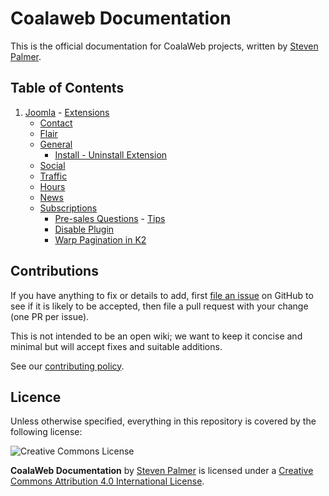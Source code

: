 # Coalaweb Documentation

This is the official documentation for CoalaWeb projects, written by [Steven Palmer](http://coalaweb.com).

## Table of Contents
1.   [Joomla](https://github.com/CoalaWeb/coalaweb-docs/tree/master/docs/joomla)
    - [Extensions](https://github.com/CoalaWeb/coalaweb-docs/tree/master/docs/joomla/extensions)
        - [Contact](https://github.com/CoalaWeb/coalaweb-docs/tree/master/docs/joomla/extensions/contact)
        - [Flair](https://github.com/CoalaWeb/coalaweb-docs/tree/master/docs/joomla/extensions/flair)
        - [General](https://github.com/CoalaWeb/coalaweb-docs/tree/master/docs/joomla/extensions/general)
            - [Install - Uninstall Extension](https://github.com/CoalaWeb/coalaweb-docs/blob/master/docs/joomla/extensions/general/install-uninstall.md)
        - [Social](https://github.com/CoalaWeb/coalaweb-docs/tree/master/docs/joomla/extensions/social)
        - [Traffic](https://github.com/CoalaWeb/coalaweb-docs/tree/master/docs/joomla/extensions/traffic)
        - [Hours](https://github.com/CoalaWeb/coalaweb-docs/tree/master/docs/joomla/extensions/hours)
        - [News](https://github.com/CoalaWeb/coalaweb-docs/tree/master/docs/joomla/extensions/news)
	 - [Subscriptions](https://github.com/CoalaWeb/coalaweb-docs/tree/master/docs/joomla/subscriptions)
		  - [Pre-sales Questions](https://github.com/CoalaWeb/coalaweb-docs/tree/master/docs/joomla/subscriptions/pre-sales-faq.md)
    - [Tips](https://github.com/CoalaWeb/coalaweb-docs/tree/master/docs/joomla/tips)
        - [Disable Plugin](https://github.com/CoalaWeb/coalaweb-docs/blob/master/docs/joomla/tips/disable-plugin.md)
        - [Warp Pagination in K2](https://github.com/CoalaWeb/coalaweb-docs/blob/master/docs/joomla/tips/warp-k2-pagination.md)

## Contributions

If you have anything to fix or details to add, first [file an issue](http://github.com/coalaweb/coalaweb-docs/issues) on GitHub to see if it is likely to be accepted, then file a pull request with your change (one PR per issue).

This is not intended to be an open wiki; we want to keep it concise and minimal but will accept fixes and suitable additions.

See our [contributing policy](CONTRIBUTING.md).

## Licence

Unless otherwise specified, everything in this repository is covered by the following license:

![Creative Commons License](http://i.creativecommons.org/l/by-sa/4.0/88x31.png)

**CoalaWeb Documentation** by [Steven Palmer](http://coalaweb.com) is licensed under a [Creative Commons Attribution 4.0 International License](http://creativecommons.org/licenses/by-sa/4.0/).
